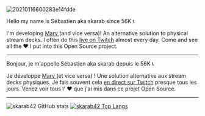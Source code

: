 ![20210116600283e14fdde](https://user-images.githubusercontent.com/62928763/127443230-ca696173-621d-490e-8967-bcc5121fd066.jpeg)


Hello my name is Sébastien aka skarab since 56K 📞

I'm developing [Marv ](https://github.com/skarab42/marv)(and vice versa)! An alternative solution to physical stream decks.
I often do this [live on Twitch](https://www.twitch.tv/skarab42) almost every day. Come and see all the ♥ I put into this Open Source project.

---

Bonjour, je m'appelle Sébastien aka skarab depuis le 56K 📞

Je développe [Marv ](https://github.com/skarab42/marv)(et vice versa) ! Une solution alternative aux stream decks physiques.
Je fais souvent cela [en direct sur Twitch](https://www.twitch.tv/skarab42) presque tous les jours. Venez voir tous l' ♥ que j'ai mis dans ce projet Open Source.

---

![skarab42 GitHub stats](https://github-readme-stats.vercel.app/api?username=skarab42&show_icons=true&theme=synthwave)
[![skarab42 Top Langs](https://github-readme-stats.vercel.app/api/top-langs/?username=skarab42&langs_count=10&hide=css&layout=compact&theme=synthwave)](https://github.com/skarab42/github-readme-stats)
